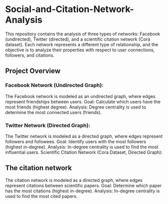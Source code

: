 # Social-and-Citation-Network-Analysis
This repository contains the analysis of three types of networks: Facebook (undirected), Twitter (directed), and a scientific citation network (Cora dataset). Each network represents a different type of relationship, and the objective is to analyze their properties with respect to user connections, followers, and citations.

## Project Overview

### Facebook Network (Undirected Graph):

The Facebook network is modeled as an undirected graph, where edges represent friendships between users.
Goal: Calculate which users have the most friends (highest degree).
Analysis: Degree centrality is used to determine the most connected users (friends).

### Twitter Network (Directed Graph):

The Twitter network is modeled as a directed graph, where edges represent followers and followees.
Goal: Identify users with the most followers (highest in-degree).
Analysis: In-degree centrality is used to find the most influential users.
Scientific Citation Network (Cora Dataset, Directed Graph):

## The citation network

The citation network is modeled as a directed graph, where edges represent citations between scientific papers.
Goal: Determine which paper has the most citations (highest in-degree).
Analysis: In-degree centrality is used to find the most cited papers.
